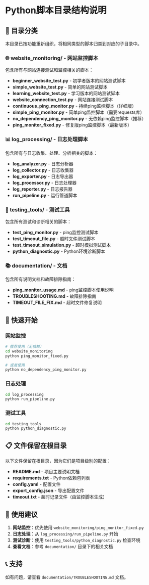 # Python脚本目录结构说明

## 📁 目录分类

本目录已按功能重新组织，将相同类型的脚本归类到对应的子目录中。

### 🌐 website_monitoring/ - 网站监控脚本
包含所有与网站连接测试和监控相关的脚本：

- **beginner_website_test.py** - 初学者版本的网站测试脚本
- **simple_website_test.py** - 简单的网站测试脚本
- **learning_website_test.py** - 学习版本的网站测试脚本
- **website_connection_test.py** - 网站连接测试脚本
- **continuous_ping_monitor.py** - 持续ping监控脚本（详细版）
- **simple_ping_monitor.py** - 简单ping监控脚本（需要requests库）
- **no_dependency_ping_monitor.py** - 无依赖ping监控脚本（推荐）
- **ping_monitor_fixed.py** - 修复版ping监控脚本（最新版本）

### 📊 log_processing/ - 日志处理脚本
包含所有与日志收集、处理、分析相关的脚本：

- **log_analyzer.py** - 日志分析器
- **log_collector.py** - 日志收集器
- **log_exporter.py** - 日志导出器
- **log_processor.py** - 日志处理器
- **log_reporter.py** - 日志报告器
- **run_pipeline.py** - 运行管道脚本

### 🧪 testing_tools/ - 测试工具
包含所有测试和诊断相关的脚本：

- **test_ping_monitor.py** - ping监控测试脚本
- **test_timeout_file.py** - 超时文件测试脚本
- **test_timeout_simulation.py** - 超时模拟测试脚本
- **python_diagnostic.py** - Python环境诊断脚本

### 📚 documentation/ - 文档
包含所有说明文档和故障排除指南：

- **ping_monitor_usage.md** - ping监控脚本使用说明
- **TROUBLESHOOTING.md** - 故障排除指南
- **TIMEOUT_FILE_FIX.md** - 超时文件修复说明

## 🚀 快速开始

### 网站监控
```bash
# 推荐使用（无依赖）
cd website_monitoring
python ping_monitor_fixed.py

# 或者使用
python no_dependency_ping_monitor.py
```

### 日志处理
```bash
cd log_processing
python run_pipeline.py
```

### 测试工具
```bash
cd testing_tools
python python_diagnostic.py
```

## 📋 文件保留在根目录

以下文件保留在根目录，因为它们是项目级别的配置：

- **README.md** - 项目主要说明文档
- **requirements.txt** - Python依赖包列表
- **config.yaml** - 配置文件
- **export_config.json** - 导出配置文件
- **timeout.txt** - 超时记录文件（由监控脚本生成）

## 🔄 使用建议

1. **网站监控**：优先使用 `website_monitoring/ping_monitor_fixed.py`
2. **日志处理**：从 `log_processing/run_pipeline.py` 开始
3. **测试诊断**：使用 `testing_tools/python_diagnostic.py` 检查环境
4. **查看文档**：参考 `documentation/` 目录下的相关文档

## 📞 支持

如有问题，请查看 `documentation/TROUBLESHOOTING.md` 文档。